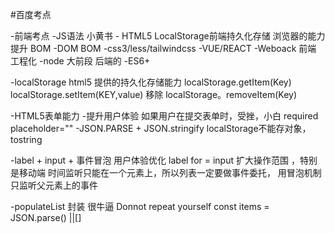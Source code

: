 #百度考点

-前端考点
    -JS语法
        小黄书
    -   HTML5
        LocalStorage前端持久化存储
        浏览器的能力提升
        BOM
    -DOM BOM
    -css3/less/tailwindcss
    -VUE/REACT
    -Weboack 前端 工程化
    -node 大前段 后端的
    -ES6+

-localStorage
    html5 提供的持久化存储能力
    localStorage.getItem(Key)
    localStorage.setItem(KEY,value)
    移除 localStorage。removeItem(Key)

-HTML5表单能力
    -提升用户体验
        如果用户在提交表单时，受挫，小白
        required
        placeholder=""
-JSON.PARSE + JSON.stringify
    localStorage不能存对象，tostring

-label + input + 事件冒泡 用户体验优化
    label for = input 扩大操作范围 ，特别是移动端
    时间监听只能在一个元素上，所以列表一定要做事件委托，
    用冒泡机制 只监听父元素上的事件

-populateList 封装 很牛逼
    Donnot repeat yourself
    const items = JSON.parse() ||[]